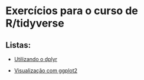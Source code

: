 Exercícios para o curso de R/tidyverse
================

Listas:
-------

-   [Utilizando o dplyr]()

-   [Visualização com ggplot2](https://jagodat.github.io/MPRJ-Exercicios/visualizacao.html)
